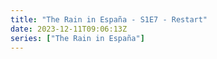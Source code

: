 ```yaml
---
title: "The Rain in España - S1E7 - Restart"
date: 2023-12-11T09:06:13Z
series: ["The Rain in España"]
---
```



<mux-player stream-type="on-demand"
  src="https://kp3d-my.sharepoint.com/personal/ryoo_kp3d_onmicrosoft_com/_layouts/15/download.aspx?share=EWLtmP54a2xJo57J5UwDb6YB31XYy5Ihnx6ICBBHNvtySg" prefer-playback="mse" controls>
  </mux-player>
  
  
  <script src="https://cdn.jsdelivr.net/npm/@mux/mux-player"></script>
  
 <script type="application/ld+json">
 {
  "@context": "https://schema.org/",
  "@type": "VideoObject",
  "name": "The Rain in España - S1E7 - Restart",
  "contentUrl": "https://stream.mux.com/zQoBqgqKvuvg9INIGdAkuQaNjvG3qxfK6MGZIuM7758.m3u8",
  "thumbnailUrl": "https://www.themoviedb.org/t/p/original/aGuBIB79vDDQKcsQUIF5fa5P07b.jpg?width=314&fit_mode=preserve&time=25",
  "uploadDate": "2023-12-11T09:06:13Z",
}

</script>